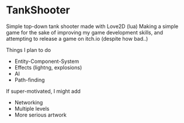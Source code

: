 # TankShooter
Simple top-down tank shooter made with Love2D (lua)
Making a simple game for the sake of improving my game development skills, and attempting to release a game on itch.io (despite how bad..)

Things I plan to do
* Entity-Component-System
* Effects (lightng, explosions)
* AI
* Path-finding

If super-motivated, I might add
* Networking
* Multiple levels
* More serious artwork
